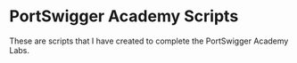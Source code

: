 # PortSwigger Academy Scripts
These are scripts that I have created to complete the PortSwigger Academy Labs.
